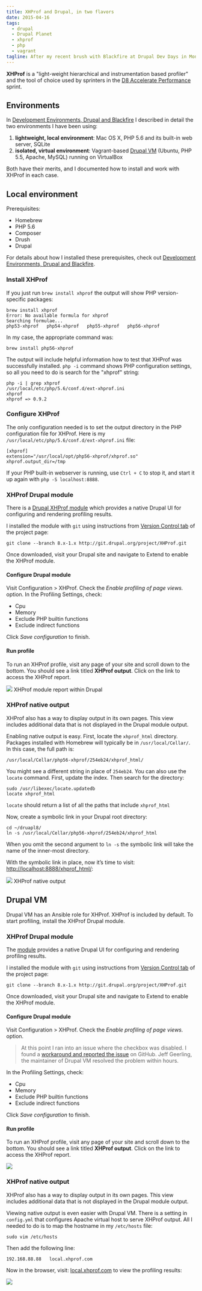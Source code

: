 ```yaml
---
title: XHProf and Drupal, in two flavors
date: 2015-04-16
tags:
  - drupal
  - Drupal Planet
  - xhprof
  - php
  - vagrant
tagline: After my recent brush with Blackfire at Drupal Dev Days in Montpelliér, I decided to also give another PHP profiling tool a try.
---
```


**XHProf** is a "light-weight hierarchical and instrumentation based profiler" and the tool of choice used by sprinters in the [D8 Accelerate Performance](https://groups.drupal.org/node/464283) sprint.

## Environments

In [Development Environments, Drupal and Blackfire](/writes/development-environments-drupal-and-blackfire/) I described in detail the two environments I have been using:

1. **lightweight, local environment**: Mac OS X, PHP 5.6 and its built-in web server, SQLite
2. **isolated, virtual environment**: Vagrant-based [Drupal VM](http://drupalvm.com) (Ubuntu, PHP 5.5, Apache, MySQL) running on VirtualBox

Both have their merits, and I documented how to install and work with XHProf in each case.

## Local environment

Prerequisites:

* Homebrew
* PHP 5.6
* Composer
* Drush
* Drupal

For details about how I installed these prerequisites, check out [Development Environments, Drupal and Blackfire](/writes/development-environments-drupal-and-blackfire/#local-environment).


### Install XHProf

If you just run `brew install xhprof` the output will show PHP version-specific packages:

~~~
brew install xhprof
Error: No available formula for xhprof
Searching formulae...
php53-xhprof   php54-xhprof   php55-xhprof   php56-xhprof
~~~

In my case, the appropriate command was:

~~~
brew install php56-xhprof
~~~

The output will include helpful information how to test that XHProf was successfully installed. `php -i` command shows PHP configuration settings, so all you need to do is search for the "xhprof" string:

~~~
php -i | grep xhprof
/usr/local/etc/php/5.6/conf.d/ext-xhprof.ini
xhprof
xhprof => 0.9.2
~~~

### Configure XHProf

The only configuration needed is to set the output directory in the PHP configuration file for XHProf. Here is my `/usr/local/etc/php/5.6/conf.d/ext-xhprof.ini` file:

~~~
[xhprof]
extension="/usr/local/opt/php56-xhprof/xhprof.so"
xhprof.output_dir=/tmp
~~~

If your PHP built-in webserver is running, use `Ctrl + C` to stop it, and start it up again with `php -S localhost:8888`.

### XHProf Drupal module

There is a [Drupal XHProf module](https://www.drupal.org/project/xhprof) which provides a native Drupal UI for configuring and rendering profiling results.

I installed the module with `git` using instructions from [Version Control tab](https://www.drupal.org/project/xhprof/git-instructions) of the project page:

~~~
git clone --branch 8.x-1.x http://git.drupal.org/project/XHProf.git
~~~

Once downloaded, visit your Drupal site and navigate to Extend to enable the XHProf module.

#### Configure Drupal module

Visit Configuration > XHProf. Check the *Enable profiling of page views.* option. In the Profiling Settings, check:

* Cpu
* Memory
* Exclude PHP builtin functions
* Exclude indirect functions

Click *Save configuration* to finish.

#### Run profile

To run an XHProf profile, visit any page of your site and scroll down to the bottom. You should see a link titled **XHProf output**. Click on the link to access the XHProf report.

<img class="img-responsive" src="/images/2015-04-16-xhprof-and-drupal-in-two-flavors/xhprof-module-report.png">
<span class="caption text-muted">
XHProf module report within Drupal
</span>

### XHProf native output

XHProf also has a way to display output in its own pages. This view includes additional data that is not displayed in the Drupal module output.

Enabling native output is easy. First, locate the `xhprof_html` directory. Packages installed with Homebrew will typically be in `/usr/local/Cellar/`. In this case, the full path is:

~~~
/usr/local/Cellar/php56-xhprof/254eb24/xhprof_html/
~~~

You might see a different string in place of `254eb24`. You can also use the `locate` command. First, update the index. Then search for the directory:

~~~
sudo /usr/libexec/locate.updatedb
locate xhprof_html
~~~

`locate` should return a list of all the paths that include `xhprof_html`

Now, create a symbolic link in your Drupal root directory:

~~~
cd ~/druapl8/
ln -s /usr/local/Cellar/php56-xhprof/254eb24/xhprof_html
~~~

When you omit the second argument to `ln -s` the symbolic link will take the name of the inner-most directory.

With the symbolic link in place, now it’s time to visit: [http://localhost:8888/xhprof_html/]():

<img class="img-responsive" src="/images/2015-04-16-xhprof-and-drupal-in-two-flavors/xhprof-native-output.png">
<span class="caption text-muted">
XHProf native output
</span>

## Drupal VM

Drupal VM has an Ansible role for XHProf. XHProf is included by default. To start profiling, install the XHProf Drupal module.

### XHProf Drupal module

The [module](https://www.drupal.org/project/xhprof) provides a native Drupal UI for configuring and rendering profiling results.

I installed the module with `git` using instructions from [Version Control tab](https://www.drupal.org/project/xhprof/git-instructions) of the project page:

~~~
git clone --branch 8.x-1.x http://git.drupal.org/project/XHProf.git
~~~

Once downloaded, visit your Drupal site and navigate to Extend to enable the XHProf module.

#### Configure Drupal module

Visit Configuration > XHProf. Check the *Enable profiling of page views.* option.

> At this point I ran into an issue where the checkbox was disabled. I found a [workaround and reported the issue](https://github.com/geerlingguy/drupal-vm/issues/73) on GitHub. Jeff Geerling, the maintainer of Drupal VM resolved the problem within hours.

In the Profiling Settings, check:

* Cpu
* Memory
* Exclude PHP builtin functions
* Exclude indirect functions

Click *Save configuration* to finish.

#### Run profile

To run an XHProf profile, visit any page of your site and scroll down to the bottom. You should see a link titled **XHProf output**. Click on the link to access the XHProf report.

<img src="/images/2015-04-16-xhprof-and-drupal-in-two-flavors/xhprof-module-report.png">

### XHProf native output

XHProf also has a way to display output in its own pages. This view includes additional data that is not displayed in the Drupal module output.

Viewing native output is even easier with Drupal VM. There is a setting in `config.yml` that configures Apache virtual host to serve XHProf output. All I needed to do is to map the hostname in my `/etc/hosts` file:

~~~
sudo vim /etc/hosts
~~~

Then add the following line:

~~~
192.168.88.88   local.xhprof.com
~~~

Now in the browser, visit: [local.xhprof.com](http://local.xhprof.com) to view the profiling results:

<img src="/images/2015-04-16-xhprof-and-drupal-in-two-flavors/local-xhprof-com.png">


